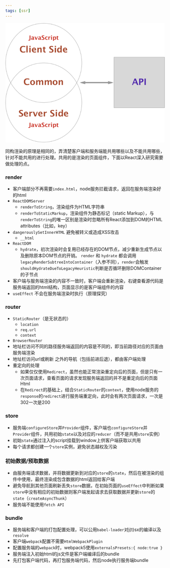 ```yaml
---
tags: [ssr]
---
```


![同构](img/同构.png)

同构渲染的原理是相同的，弄清楚客户端和服务端能共用哪些以及不能共用哪些，针对不能共用的进行处理。共用的是渲染的页面组件，下面以React深入研究需要做处理的点。

### render
- 客户端部分不再需要`index.html`，node服务拦截请求，返回在服务端渲染好的html
- `ReactDOMServer`
  - `renderToString`，渲染组件为HTML字符串
  - `renderToStaticMarkup`，渲染组件为静态标记（static Markup），与`renderToString`的唯一区别是渲染时忽略所有React添加到DOM的HTML attributes（比如，key）
- `dangerouslySetInnerHTML` 避免被转义或造成XSS攻击
  - `__html`
- `ReactDOM`
  - `hydrate`，初次渲染时会复用已经存在的DOM节点，减少重新生成节点以及删除原本DOM节点的开销。
    `render` 和 `hydrate` 都会调用`legacyRenderSubtreeIntoContainer`（入参不同），`render`会触发`shouldHydrateDueToLegacyHeuristic`判断是否循环删除DOMContainer的子节点
- 客户端与服务端渲染的内容不一致时，客户端会重新渲染，右键查看源代码是服务端返回的html结构，页面显示的是客户端组件的内容
- `useEffect` 不会在服务端渲染时执行（原理探究）

### router
- `StaticRouter`（是无状态的）
  - `location`
  - `req.url`
  - `context`
- `BrowserRouter`
- 地址栏访问不同的路径服务端返回的内容是不同的，即当前路径对应的页面由服务端渲染
- 地址栏访问url或刷新 之外的导航（包括前进后退），都由客户端处理
- 重定向的处理
  - 如果仅仅使用`Redirect`，虽然也能正常渲染重定向后的页面，但是只有一次页面请求，查看页面的请求发现服务端返回的并不是重定向后的页面Html
  - 在`Redirect`的基础上，结合`StaticRouter`的`context`，使用node服务的`response`的`redirect`进行服务端重定向，此时会有两次页面请求，一次是302一次是200

### store
- 服务端`configureStore`并`Provider`组件，客户端也`configureStore`并`Provider`组件，共用初始`state`以及对应的`reducer`（而不是共用`store`实例）
- 初始`state`通过注入的script挂载到window上供客户端获取以共用
- 每个请求都创建一个`store`实例，避免状态越权及污染

### 初始数据/预取数据
- 由服务端请求数据，并将数据更新到对应的`store`的`state`，然后在被渲染的组件中使用，最终渲染成包含数据的html返回给客户端
- 避免导航到其他页面刷新丢失`store`数据，在初始页面的`useEffect`中判断如果`store`中没有相应的初始数据则客户端发起请求去获取数据并更新`store`的`state`（`createAsyncThunk`）
- 服务端不能使用`fetch API`

### bundle
- 服务端和客户端的打包配置处理，可以公用`babel-loader`对j(t)sx的编译以及`resolve`
- 客户端`webpack`配置不需要`HtmlWebpackPlugin`
- 配置服务端的`webpack`时，webpack5使用`externalsPresets:{ node:true }`
- 服务端注入初始html的js文件是客户端编译后的bundle
- 先打包客户端代码，再打包服务端代码，然后node执行服务端bundle